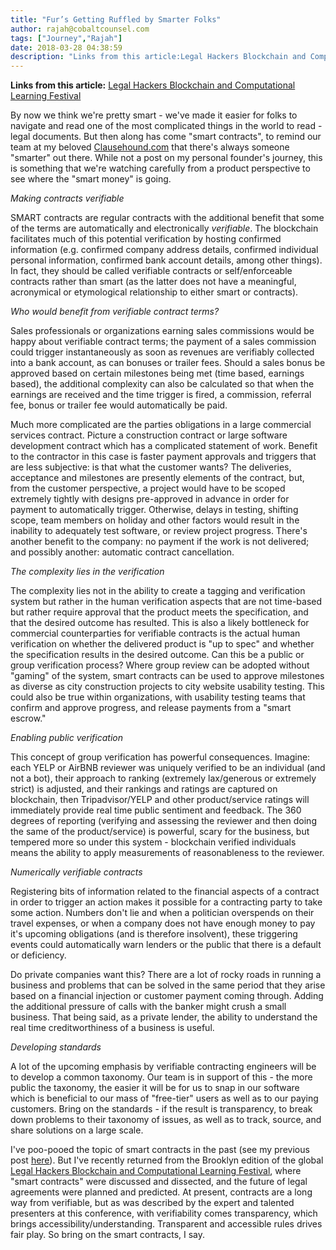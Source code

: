 ```yaml
---
title: "Fur’s Getting Ruffled by Smarter Folks"
author: rajah@cobaltcounsel.com
tags: ["Journey","Rajah"]
date: 2018-03-28 04:38:59
description: "Links from this article:Legal Hackers Blockchain and Computational Learning FestivalBy now we think we're pretty smart - we've made it easier for folks to navigate and read one of the most complicated..."
---
```


**Links from this article:**
[Legal Hackers Blockchain and Computational Learning Festival](https://legalhackers.org/clbfest2018/)

By now we think we're pretty smart - we've made it easier for folks to navigate and read one of the most complicated things in the world to read - legal documents.  But then along has come "smart contracts", to remind our team at my beloved [Clausehound.com](http://clausehound.com) that there's always someone "smarter" out there.  While not a post on my personal founder's journey, this is something that we're watching carefully from a product perspective to see where the "smart money" is going.

 

*Making contracts verifiable*

 

SMART contracts are regular contracts with the additional benefit that some of the terms are automatically and electronically *verifiable*.  The blockchain facilitates much of this potential verification by hosting confirmed information (e.g. confirmed company address details, confirmed individual personal information, confirmed bank account details, among other things).  In fact, they should be called verifiable contracts or self/enforceable contracts rather than smart (as the latter does not have a meaningful, acronymical or etymological relationship to either smart or contracts).

*Who would benefit from verifiable contract terms?*

 

Sales professionals or organizations earning sales commissions would be happy about verifiable contract terms; the payment of a sales commission could trigger instantaneously as soon as revenues are verifiably collected into a bank account, as can bonuses or trailer fees.  Should a sales bonus be approved based on certain milestones being met (time based, earnings based), the additional complexity can also be calculated so that when the earnings are received and the time trigger is fired, a commission, referral fee, bonus or trailer fee would automatically be paid.

 

Much more complicated are the parties obligations in a large commercial services contract.  Picture a construction contract or large software development contract which has a complicated statement of work.  Benefit to the contractor in this case is faster payment approvals and triggers that are less subjective: is that what the customer wants?  The deliveries, acceptance and milestones are presently elements of the contract, but, from the customer perspective, a project would have to be scoped extremely tightly with designs pre-approved in advance in order for payment to automatically trigger.  Otherwise, delays in testing, shifting scope, team members on holiday and other factors would result in the inability to adequately test software, or review project progress.  There's another benefit to the company: no payment if the work is not delivered; and possibly another: automatic contract cancellation.

 

*The complexity lies in the verification*

 

The complexity lies not in the ability to create a tagging and verification system but rather in the human verification aspects that are not time-based but rather require approval that the product meets the specification, and that the desired outcome has resulted.  This is also a likely bottleneck for commercial counterparties for verifiable contracts is the actual human verification on whether the delivered product is "up to spec" and whether the specification results in the desired outcome.  Can this be a public or group verification process?  Where group review can be adopted without "gaming" of the system, smart contracts can be used to approve milestones as diverse as city construction projects to city website usability testing.  This could also be true within organizations, with usability testing teams that confirm and approve progress, and release payments from a "smart escrow."

 

*Enabling public verification*

 

This concept of group verification has powerful consequences.  Imagine: each YELP or AirBNB reviewer was uniquely verified to be an individual (and not a bot), their approach to ranking (extremely lax/generous or extremely strict) is adjusted, and their rankings and ratings are captured on blockchain, then Tripadvisor/YELP and other product/service ratings will immediately provide real time public sentiment and feedback.  The 360 degrees of reporting (verifying and assessing the reviewer and then doing the same of the product/service) is powerful, scary for the business, but tempered more so under this system - blockchain verified individuals means the ability to apply measurements of reasonableness to the reviewer.

 

*Numerically verifiable contracts*

 

Registering bits of information related to the financial aspects of a contract in order to trigger an action makes it possible for a contracting party to take some action.  Numbers don't lie and when a politician overspends on their travel expenses, or when a company does not have enough money to pay it's upcoming obligations (and is therefore insolvent), these triggering events could automatically warn lenders or the public that there is a default or deficiency.

 

Do private companies want this?  There are a lot of rocky roads in running a business and problems that can be solved in the same period that they arise based on a financial injection or customer payment coming through.  Adding the additional pressure of calls with the banker might crush a small business.  That being said, as a private lender, the ability to understand the real time creditworthiness of a business is useful.

 

*Developing standards*

 

A lot of the upcoming emphasis by verifiable contracting engineers will be to develop a common taxonomy.  Our team is in support of this - the more public the taxonomy, the easier it will be for us to snap in our software which is beneficial to our mass of "free-tier" users as well as to our paying customers.  Bring on the standards - if the result is transparency, to break down problems to their taxonomy of issues, as well as to track, source, and share solutions on a large scale.

 

I've poo-pooed the topic of smart contracts in the past (see my previous post [here](../trends-on-the-horizon-five-drivers-transforming-the-legal-industry-2/)).  But I've recently returned from the Brooklyn edition of the global [Legal Hackers Blockchain and Computational Learning Festival](https://legalhackers.org/clbfest2018/), where "smart contracts" were discussed and dissected, and the future of legal agreements were planned and predicted.  At present, contracts are a long way from verifiable, but as was described by the expert and talented presenters at this conference, with verifiability comes transparency, which brings accessibility/understanding.  Transparent and accessible rules drives fair play.  So bring on the smart contracts, I say.